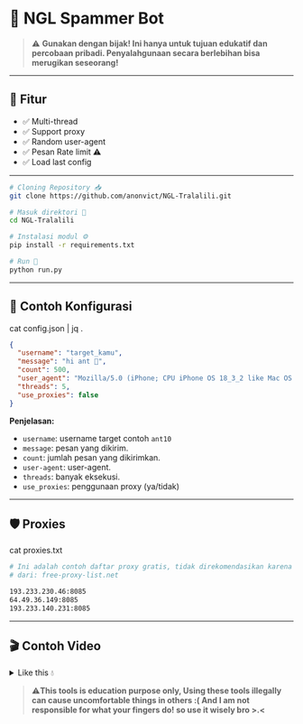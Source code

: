 # 💌 NGL Spammer Bot

> ⚠️ **Gunakan dengan bijak! Ini hanya untuk tujuan edukatif dan percobaan pribadi. Penyalahgunaan secara berlebihan bisa merugikan seseorang!**

---

## 🧰 Fitur

- ✅ Multi-thread
- ✅ Support proxy
- ✅ Random user-agent
- ✅ Pesan Rate limit ⚠️
- ✅ Load last config

---

```bash
# Cloning Repository 📥
git clone https://github.com/anonvict/NGL-Tralalili.git

# Masuk direktori 📨
cd NGL-Tralalili

# Instalasi modul ⚙️
pip install -r requirements.txt

# Run 🌱
python run.py
```

---

## 🔧 Contoh Konfigurasi

cat config.json | jq .

```json
{
  "username": "target_kamu",
  "message": "hi ant 🐜",
  "count": 500,
  "user_agent": "Mozilla/5.0 (iPhone; CPU iPhone OS 18_3_2 like Mac OS X) AppleWebKit/605.1.15 (KHTML, like Gecko) Version/18.3.1 Mobile/15E148 Safari/604.1",
  "threads": 5,
  "use_proxies": false
}
```

**Penjelasan:**

- `username`: username target contoh `ant10`
- `message`: pesan yang dikirim.
- `count`: jumlah pesan yang dikirimkan.
- `user-agent`: user-agent.
- `threads`: banyak eksekusi.
- `use_proxies`: penggunaan proxy (ya/tidak)

---

## 🛡️ Proxies

cat proxies.txt

```bash
# Ini adalah contoh daftar proxy gratis, tidak direkomendasikan karena sering timeout/connection error (maklum, Free 😸)
# dari: free-proxy-list.net

193.233.230.46:8085
64.49.36.149:8085
193.233.140.231:8085

```

---

## 🎬 Contoh Video

<details>
  <summary>Like this 💧</summary>
  <br>
  [Tonton Video NGL Tralalili](https://github.com/anonvict/NGL-Tralalili/blob/master/video/ngl-tralalili.mp4)
</details>


> ⚠️**This tools is education purpose only, Using these tools illegally can cause uncomfortable things in others :( And I am not responsible for what your fingers do! so use it wisely bro >.<**
